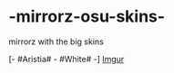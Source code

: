 # -mirrorz-osu-skins-

mirrorz with the big skins

[- #Aristia# - #White# -] [Imgur](https://i.imgur.com/6tTBFvt.png) 

